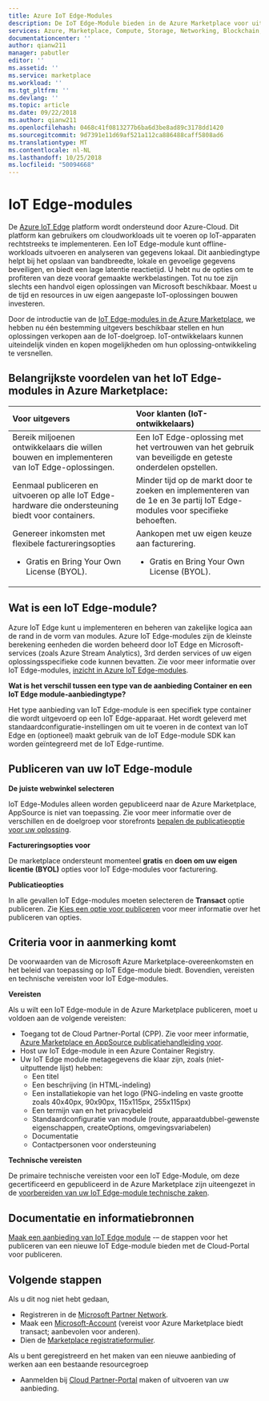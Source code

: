 ```yaml
---
title: Azure IoT Edge-Modules
description: De IoT Edge-Module bieden in de Azure Marketplace voor uitgevers van app- en service.
services: Azure, Marketplace, Compute, Storage, Networking, Blockchain, IoT Edge module offer
documentationcenter: ''
author: qianw211
manager: pabutler
editor: ''
ms.assetid: ''
ms.service: marketplace
ms.workload: ''
ms.tgt_pltfrm: ''
ms.devlang: ''
ms.topic: article
ms.date: 09/22/2018
ms.author: qianw211
ms.openlocfilehash: 0468c41f0813277b6ba6d3be8ad89c3178dd1420
ms.sourcegitcommit: 9d7391e11d69af521a112ca886488caff5808ad6
ms.translationtype: MT
ms.contentlocale: nl-NL
ms.lasthandoff: 10/25/2018
ms.locfileid: "50094668"
---
```

# <a name="iot-edge-modules"></a>IoT Edge-modules

De [Azure IoT Edge](https://azure.microsoft.com/services/iot-edge/) platform wordt ondersteund door Azure-Cloud.  Dit platform kan gebruikers om cloudworkloads uit te voeren op IoT-apparaten rechtstreeks te implementeren.  Een IoT Edge-module kunt offline-workloads uitvoeren en analyseren van gegevens lokaal. Dit aanbiedingtype helpt bij het opslaan van bandbreedte, lokale en gevoelige gegevens beveiligen, en biedt een lage latentie reactietijd.  U hebt nu de opties om te profiteren van deze vooraf gemaakte werkbelastingen. Tot nu toe zijn slechts een handvol eigen oplossingen van Microsoft beschikbaar.  Moest u de tijd en resources in uw eigen aangepaste IoT-oplossingen bouwen investeren.

Door de introductie van de [IoT Edge-modules in de Azure Marketplace](https://azuremarketplace.microsoft.com/marketplace/apps/category/internet-of-things?page=1), we hebben nu één bestemming uitgevers beschikbaar stellen en hun oplossingen verkopen aan de IoT-doelgroep. IoT-ontwikkelaars kunnen uiteindelijk vinden en kopen mogelijkheden om hun oplossing-ontwikkeling te versnellen.  

## <a name="key-benefits-of-iot-edge-modules-in-azure-marketplace"></a>Belangrijkste voordelen van het IoT Edge-modules in Azure Marketplace:

| **Voor uitgevers**    | **Voor klanten (IoT-ontwikkelaars)**  |
| :------------------- | :-------------------|
| Bereik miljoenen ontwikkelaars die willen bouwen en implementeren van IoT Edge-oplossingen.  | Een IoT Edge-oplossing met het vertrouwen van het gebruik van beveiligde en geteste onderdelen opstellen. |
| Eenmaal publiceren en uitvoeren op alle IoT Edge-hardware die ondersteuning biedt voor containers. | Minder tijd op de markt door te zoeken en implementeren van de 1e en 3e partij IoT Edge-modules voor specifieke behoeften. |
| Genereer inkomsten met flexibele factureringsopties <ul> <li> Gratis en Bring Your Own License (BYOL). </li> </ul> | Aankopen met uw eigen keuze aan facturering. <ul> <li> Gratis en Bring Your Own License (BYOL). </li> </ul> |

## <a name="what-is-an-iot-edge-module"></a>Wat is een IoT Edge-module?

Azure IoT Edge kunt u implementeren en beheren van zakelijke logica aan de rand in de vorm van modules. Azure IoT Edge-modules zijn de kleinste berekening eenheden die worden beheerd door IoT Edge en Microsoft-services (zoals Azure Stream Analytics), 3rd derden services of uw eigen oplossingsspecifieke code kunnen bevatten. Zie voor meer informatie over IoT Edge-modules, [inzicht in Azure IoT Edge-modules](https://docs.microsoft.com/azure/iot-edge/iot-edge-modules).

**Wat is het verschil tussen een type van de aanbieding Container en een IoT Edge module-aanbiedingtype?**

Het type aanbieding van IoT Edge-module is een specifiek type container die wordt uitgevoerd op een IoT Edge-apparaat. Het wordt geleverd met standaardconfiguratie-instellingen om uit te voeren in de context van IoT Edge en (optioneel) maakt gebruik van de IoT Edge-module SDK kan worden geïntegreerd met de IoT Edge-runtime.

## <a name="publishing-your-iot-edge-module"></a>Publiceren van uw IoT Edge-module

**De juiste webwinkel selecteren**

IoT Edge-Modules alleen worden gepubliceerd naar de Azure Marketplace, AppSource is niet van toepassing.  Zie voor meer informatie over de verschillen en de doelgroep voor storefronts [bepalen de publicatieoptie voor uw oplossing](https://docs.microsoft.com/azure/marketplace/determine-your-listing-type).
 
**Factureringsopties voor**

De marketplace ondersteunt momenteel **gratis** en **doen om uw eigen licentie (BYOL)** opties voor IoT Edge-modules voor facturering.
 
**Publicatieopties**

In alle gevallen IoT Edge-modules moeten selecteren de **Transact** optie publiceren.  Zie [Kies een optie voor publiceren](https://docs.microsoft.com/azure/marketplace/determine-your-listing-type) voor meer informatie over het publiceren van opties.  

## <a name="eligibility-criteria"></a>Criteria voor in aanmerking komt

De voorwaarden van de Microsoft Azure Marketplace-overeenkomsten en het beleid van toepassing op IoT Edge-module biedt.  Bovendien, vereisten en technische vereisten voor IoT Edge-modules.  

**Vereisten**

Als u wilt een IoT Edge-module in de Azure Marketplace publiceren, moet u voldoen aan de volgende vereisten:

- Toegang tot de Cloud Partner-Portal (CPP). Zie voor meer informatie, [Azure Marketplace en AppSource publicatiehandleiding voor](https://docs.microsoft.com/azure/marketplace/marketplace-publishers-guide).
- Host uw IoT Edge-module in een Azure Container Registry. 
- Uw IoT Edge module metagegevens die klaar zijn, zoals (niet-uitputtende lijst) hebben: 
    - Een titel
    - Een beschrijving (in HTML-indeling)
    - Een installatiekopie van het logo (PNG-indeling en vaste grootte zoals 40x40px, 90x90px, 115x115px, 255x115px)
    - Een termijn van en het privacybeleid
    - Standaardconfiguratie van module (route, apparaatdubbel-gewenste eigenschappen, createOptions, omgevingsvariabelen)
    - Documentatie
    - Contactpersonen voor ondersteuning

**Technische vereisten**

De primaire technische vereisten voor een IoT Edge-Module, om deze gecertificeerd en gepubliceerd in de Azure Marketplace zijn uiteengezet in de [voorbereiden van uw IoT Edge-module technische zaken](https://docs.microsoft.com/azure/marketplace/cloud-partner-portal/iot-edge-module/cpp-create-technical-assets).  

## <a name="documentation-and-resources"></a>Documentatie en informatiebronnen

[Maak een aanbieding van IoT Edge module](https://docs.microsoft.com/azure/marketplace/cloud-partner-portal/iot-edge-module/cpp-create-offer) -– de stappen voor het publiceren van een nieuwe IoT Edge-module bieden met de Cloud-Portal voor publiceren.

## <a name="next-steps"></a>Volgende stappen

Als u dit nog niet hebt gedaan,

- Registreren in de [Microsoft Partner Network](https://partner.microsoft.com/membership).
- Maak een [Microsoft-Account](https://account.microsoft.com/account/) (vereist voor Azure Marketplace biedt transact; aanbevolen voor anderen).
- Dien de [Marketplace registratieformulier](https://azuremarketplace.microsoft.com/sell/signup).

Als u bent geregistreerd en het maken van een nieuwe aanbieding of werken aan een bestaande resourcegroep

- Aanmelden bij [Cloud Partner-Portal](https://cloudpartner.azure.com/) maken of uitvoeren van uw aanbieding.

